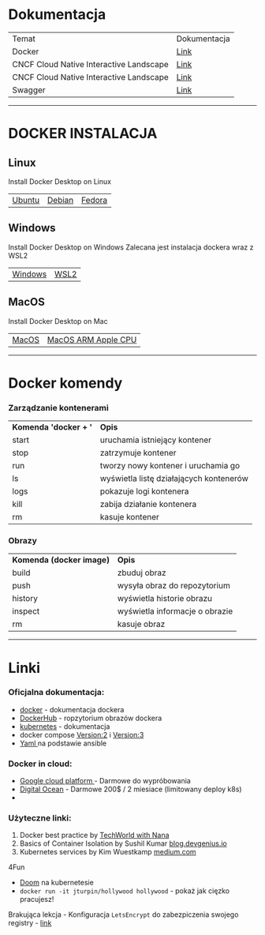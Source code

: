 # Dokumentacja

<table>
    <tr>
        <td>Temat</td>
        <td>Dokumentacja</td>
    </tr>
    <tr>
        <td>Docker</td>
        <td><a href="https://docs.docker.com/" title="Doker dokumentacja">Link</td>
    </tr>
    <tr>
        <td>CNCF Cloud Native Interactive Landscape</td>
        <td><a href="https://landscape.cncf.io/" title="CNCF">Link</td>
    </tr>
    <tr>
        <td>CNCF Cloud Native Interactive Landscape</td>
        <td><a href="https://landscape.cncf.io/" title="CNCF">Link</td>
    </tr>
    <tr>
        <td>Swagger</td>
        <td><a href="https://petstore.swagger.io/" title="Swagger">Link</td>
    </tr>
</table>

__________________________________________________________________________

# DOCKER INSTALACJA
## Linux 
Install Docker Desktop on Linux

<table>
    <tr>
        <td><a href="https://docs.docker.com/desktop/install/ubuntu/" title="Ubuntu">Ubuntu</td>
        <td><a href="https://docs.docker.com/desktop/install/ubuntu/" title="Ubuntu">Debian</td>
        <td><a href="https://docs.docker.com/desktop/install/ubuntu/" title="Fedora">Fedora</td>
    </tr>
</table>

## Windows 
Install Docker Desktop on Windows
Zalecana jest instalacja dockera wraz z WSL2

<table>
    <tr>
        <td><a href="https://docs.docker.com/desktop/install/ubuntu/" title="Windows">Windows</td>
        <td><a href="https://learn.microsoft.com/pl-pl/windows/wsl/install-manual#step-4---download-the-linux-kernel-update-package" title="Windows">WSL2</td>
    </tr>
</table>

## MacOS
Install Docker Desktop on Mac

<table>
    <tr>
        <td><a href="https://docs.docker.com/desktop/install/mac-install/" title="MacOS">MacOS</td>
        <td><a href="https://docs.docker.com/desktop/mac/apple-silicon/" title="Windows">MacOS ARM Apple CPU</td>
    </tr>
</table>

__________________________________________________________________________


# Docker komendy
### Zarządzanie kontenerami
<table>
    <tr>
        <td><b>Komenda 'docker + '</b></td>
        <td><b>Opis</b></td>
    </tr>
    <tr>
        <td>start</td>
        <td>uruchamia istniejący kontener</td>
    </tr>
    <tr>
        <td>stop</td>
        <td>zatrzymuje kontener</td>
    </tr>
    <tr>
        <td>run</td>
        <td>tworzy nowy kontener i uruchamia go</td>
    </tr>
    <tr>
        <td>ls </td>
        <td>wyświetla listę działających kontenerów</td>
    </tr>
    <tr>
        <td>logs</td>
        <td>pokazuje logi kontenera</td>
    </tr>
    <tr>
        <td>kill</td>
        <td>zabija działanie kontenera</td>
    </tr>
    <tr>
        <td>rm</td>
        <td>kasuje kontener</td>
    </tr>
</table>

### Obrazy

<table>
    <tr>
        <td><b>Komenda (docker image)</b></td>
        <td><b>Opis</b></td>
    </tr>
    <tr>
        <td>build</td>
        <td>zbuduj obraz</td>
    </tr>
    <tr>
        <td>push</td>
        <td>wysyła obraz do repozytorium</td>
    </tr>
    <tr>
        <td>history</td>
        <td>wyświetla historie obrazu</td>
    </tr>
    <tr>
        <td>inspect</td>
        <td>wyświetla informacje o obrazie</td>
    </tr>
    <tr>
        <td>rm</td>
        <td>kasuje obraz</td>
    </tr>
</table>

__________________________________________________________________________
# Linki

### Oficjalna dokumentacja:
- <a href="https://www.docker.com/">docker</a> - dokumentacja dockera
- <a href="https://hub.docker.com/">DockerHub</a> - ropzytorium obrazów dockera
- <a href="https://kubernetes.io/">kubernetes</a> - dokumentacja 
- docker compose <a href="https://docs.docker.com/compose/compose-file/compose-file-v2/" title="docker-compose version 2"> Version:2</a></td> i <a href="https://docs.docker.com/compose/compose-file/compose-file-v3/" title="docker-compose version 3">Version:3 </a>
- <a href="https://docs.ansible.com/ansible/latest/reference_appendices/YAMLSyntax.html"> Yaml </a> na podstawie ansible 

### Docker in cloud:
- <a href="https://cloud.google.com/compute/docs/containers"> Google cloud platform </a> - Darmowe do wypróbowania
- <a href="https://cloud.digitalocean.com"> Digital Ocean</a> - Darmowe 200$ / 2 miesiace (limitowany deploy k8s)
- 
### Użyteczne linki: 

1. Docker best practice by  <a href="https://dev.to/techworld_with_nana/top-8-docker-best-practices-for-using-docker-in-production-1m39">TechWorld with Nana</a>
2. Basics of Container Isolation by Sushil Kumar <a href="https://blog.devgenius.io/basics-of-container-isolation-5eabdb258409v">blog.devgenius.io </a>
3. Kubernetes services by Kim Wuestkamp <a href="https://medium.com/swlh/kubernetes-services-simply-visually-explained-2d84e58d70e5">medium.com</a> 


4Fun
- <a href="https://github.com/storax/kubedoom?fbclid=IwAR1dFVhMiIQ8xH6mJ_IBjUNjbOUf4-0VtnO9E85QJJCicBqZjPBTLHERIwg">Doom</a> na kubernetesie
- `docker run -it jturpin/hollywood hollywood` - pokaż jak cięzko pracujesz!
  

Brakująca lekcja - Konfiguracja `LetsEncrypt` do zabezpiczenia swojego registry - <a href="https://ivhani.medium.com/setting-up-a-docker-registry-with-https-letsencrypt-and-basic-authentication-htpasswd-3ea1961a4144"> link </a>